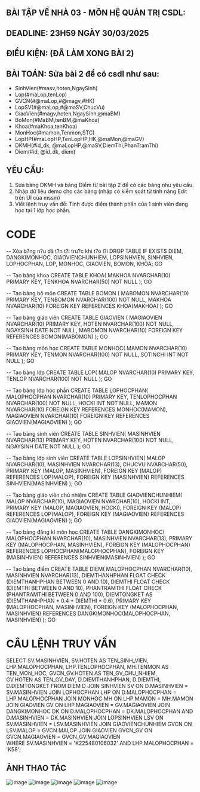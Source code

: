 ## BÀI TẬP VỀ NHÀ 03 - MÔN HỆ QUẢN TRỊ CSDL:

## DEADLINE: 23H59 NGÀY 30/03/2025

## ĐIỀU KIỆN: (ĐÃ LÀM XONG BÀI 2)

## BÀI TOÁN: Sửa bài 2 để có csdl như sau:
  + SinhVien(#masv,hoten,NgaySinh)
  + Lop(#maLop,tenLop)
  + GVCN(#@maLop,#@magv,#HK)
  + LopSV(#@maLop,#@maSV,ChucVu)
  + GiaoVien(#magv,hoten,NgaySinh,@maBM)
  + BoMon(#MaBM,tenBM,@maKhoa)
  + Khoa(#maKhoa,tenKhoa)
  + MonHoc(#mamon,Tenmon,STC)
  + LopHP(#maLopHP,TenLopHP,HK,@maMon,@maGV)
  + DKMH(#id_dk, @maLopHP,@maSV,DiemThi,PhanTramThi)
  + Diem(#id, @id_dk, diem)

## YÊU CẦU:
1. Sửa bảng DKMH và bảng Điểm từ bài tập 2 để có các bảng như yêu cầu.
2. Nhập dữ liệu demo cho các bảng (nhập có kiểm soát từ tính năng Edit trên UI của mssm)
3. Viết lệnh truy vấn để: Tính được điểm thành phần của 1 sinh viên đang học tại 1 lớp học phần.


# CODE 
-- Xóa b?ng n?u dã t?n t?i tru?c khi t?o l?i
DROP TABLE IF EXISTS DIEM, DANGKIMONHOC, GIAOVIENCHUNHIEM, LOPSINHVIEN, SINHVIEN, LOPHOCPHAN, LOP, MONHOC, GIAOVIEN, BOMON, KHOA;
GO

-- Tạo bảng khoa
CREATE TABLE KHOA(
  MAKHOA NVARCHAR(10) PRIMARY KEY,
  TENKHOA NVARCHAR(50) NOT NULL
);
GO

-- Tạo bảng bộ môn
CREATE TABLE BOMON (
  MABOMON NVARCHAR(10) PRIMARY KEY,
  TENBOMON NVARCHAR(100) NOT NULL,
  MAKHOA NVARCHAR(10) FOREIGN KEY REFERENCES KHOA(MAKHOA)
);
GO

-- Tạo bảng giáo viên
CREATE TABLE GIAOVIEN (
  MAGIAOVIEN NVARCHAR(10) PRIMARY KEY,
  HOTEN NVARCHAR(100) NOT NULL,
  NGAYSINH DATE NOT NULL,
  MABOMON NVARCHAR(10) FOREIGN KEY REFERENCES BOMON(MABOMON)
);
GO

-- Tạo bảng môn học
CREATE TABLE MONHOC(
  MAMON NVARCHAR(10) PRIMARY KEY,
  TENMON NVARCHAR(100) NOT NULL,
  SOTINCHI INT NOT NULL
);
GO

-- Tạo bảng lớp
CREATE TABLE LOP(
  MALOP NVARCHAR(10) PRIMARY KEY,
  TENLOP NVARCHAR(100) NOT NULL
);
GO

-- Tạo bảng lớp học phần 
CREATE TABLE LOPHOCPHAN(
  MALOPHOCPHAN NVARCHAR(10) PRIMARY KEY,
  TENLOPHOCPHAN NVARCHAR(100) NOT NULL,
  HOCKI INT NOT NULL,
  MAMON NVARCHAR(10) FOREIGN KEY REFERENCES MONHOC(MAMON),
  MAGIAOVIEN NVARCHAR(10) FOREIGN KEY REFERENCES GIAOVIEN(MAGIAOVIEN)
);
GO

-- Tạo bảng sinh viên
CREATE TABLE SINHVIEN(
  MASINHVIEN NVARCHAR(13) PRIMARY KEY,
  HOTEN NVARCHAR(100) NOT NULL,
  NGAYSINH DATE NOT NULL
);
GO

-- Tạo bảng lớp sinh viên
CREATE TABLE LOPSINHVIEN(
  MALOP NVARCHAR(10),
  MASINHVIEN NVARCHAR(13),
  CHUCVU NVARCHAR(50),
  PRIMARY KEY (MALOP, MASINHVIEN),
  FOREIGN KEY (MALOP) REFERENCES LOP(MALOP),
  FOREIGN KEY (MASINHVIEN) REFERENCES SINHVIEN(MASINHVIEN)
);
GO

-- Tạo bảng giáo viên chủ nhiệm
CREATE TABLE GIAOVIENCHUNHIEM(
  MALOP NVARCHAR(10),
  MAGIAOVIEN NVARCHAR(10),
  HOCKI INT,
  PRIMARY KEY (MALOP, MAGIAOVIEN, HOCKI),
  FOREIGN KEY (MALOP) REFERENCES LOP(MALOP),
  FOREIGN KEY (MAGIAOVIEN) REFERENCES GIAOVIEN(MAGIAOVIEN)
);
GO

-- Tạo bảng đăng kí môn học 
CREATE TABLE DANGKIMONHOC(
  MALOPHOCPHAN NVARCHAR(10),
  MASINHVIEN NVARCHAR(13),
  PRIMARY KEY (MALOPHOCPHAN, MASINHVIEN),
  FOREIGN KEY (MALOPHOCPHAN) REFERENCES LOPHOCPHAN(MALOPHOCPHAN),
  FOREIGN KEY (MASINHVIEN) REFERENCES SINHVIEN(MASINHVIEN)
);
GO

-- Tạo bảng điểm
CREATE TABLE DIEM(
  MALOPHOCPHAN NVARCHAR(10),
  MASINHVIEN NVARCHAR(13),
  DIEMTHANHPHAN FLOAT CHECK (DIEMTHANHPHAN BETWEEN 0 AND 10),
  DIEMTHI FLOAT CHECK (DIEMTHI BETWEEN 0 AND 10),
  PHANTRAMTHI FLOAT CHECK (PHANTRAMTHI BETWEEN 0 AND 100),
  DIEMTONGKET AS (DIEMTHANHPHAN * 0.4 + DIEMTHI * 0.6),
  PRIMARY KEY (MALOPHOCPHAN, MASINHVIEN),
  FOREIGN KEY (MALOPHOCPHAN, MASINHVIEN) REFERENCES DANGKIMONHOC(MALOPHOCPHAN, MASINHVIEN)
);
GO

# CÂU LỆNH TRUY VẤN
SELECT 
    SV.MASINHVIEN,
    SV.HOTEN AS TEN_SINH_VIEN,
    LHP.MALOPHOCPHAN,
    LHP.TENLOPHOCPHAN,
    MH.TENMON AS TEN_MON_HOC,
    GVCN_GV.HOTEN AS TEN_GV_CHU_NHIEM,  
    GV.HOTEN AS TEN_GV_DAY,
    D.DIEMTHANHPHAN,
    D.DIEMTHI,
    D.DIEMTONGKET
FROM DIEM D
JOIN SINHVIEN SV ON D.MASINHVIEN = SV.MASINHVIEN
JOIN LOPHOCPHAN LHP ON D.MALOPHOCPHAN = LHP.MALOPHOCPHAN
JOIN MONHOC MH ON LHP.MAMON = MH.MAMON
JOIN GIAOVIEN GV ON LHP.MAGIAOVIEN = GV.MAGIAOVIEN
JOIN DANGKIMONHOC DK ON D.MALOPHOCPHAN = DK.MALOPHOCPHAN 
    AND D.MASINHVIEN = DK.MASINHVIEN
JOIN LOPSINHVIEN LSV ON SV.MASINHVIEN = LSV.MASINHVIEN
JOIN GIAOVIENCHUNHIEM GVCN ON LSV.MALOP = GVCN.MALOP
JOIN GIAOVIEN GVCN_GV ON GVCN.MAGIAOVIEN = GVCN_GV.MAGIAOVIEN  
WHERE SV.MASINHVIEN = 'K225480106032' 
AND LHP.MALOPHOCPHAN = 'K58';

## ẢNH THAO TÁC
![image](https://github.com/user-attachments/assets/8e585628-e685-417b-a6c4-3999c5dd847d)
![image](https://github.com/user-attachments/assets/d966ab06-c3e6-4f39-9eb5-449b43286055)
![image](https://github.com/user-attachments/assets/79647897-20b6-4a14-ac13-13a3dd05ce1e)
![image](https://github.com/user-attachments/assets/bfdc9b9d-d452-4c1c-ab39-71f0425af39e)
![image](https://github.com/user-attachments/assets/60c7fd64-6c14-410b-af14-def22c41abc3)




